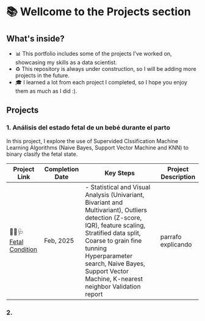 # 📚 Wellcome to the Projects section

## What's inside?  

- 📊 This portfolio includes some of the projects I've worked on, showcasing my skills as a data scientist.
- ♻️ This repository is always under construction, so I will be adding more projects in the future.
- 🎓 I learned a lot from each project I completed, so I hope you enjoy them as much as I did :).


## Projects  

### 1. **Análisis del estado fetal de un bebé durante el parto**  

In this project, I explore the use of Supervided Clssification Machine Learning Algorithms (Naive Bayes, Support Vector Machine and KNN) to binary clasify the fetal state. 

| Project Link | Completion Date | Key Steps | Project Description | 
|---|---|---|---|
|👶🏻🩺 [Fetal Condition](https://github.com/mjimenezj/Portfolio/blob/main/Projects/Project_1/README.md) | Feb, 2025 | - Statistical and Visual Analysis (Univariant, Bivariant and Multivariant), Outliers detection (Z-score, IQR),   feature scaling, Stratified data split, Coarse to grain fine tunning Hyperparameter search, Naive Bayes, Support Vector Machine, K-nearest neighbor Validation report| parrafo explicando 


### 2.
